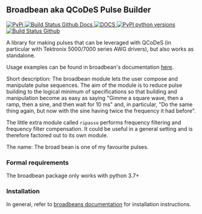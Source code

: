 ## Broadbean aka QCoDeS Pulse Builder

[ ![PyPi](https://badge.fury.io/py/broadbean.svg) ](https://badge.fury.io/py/broadbean)
[ ![Build Status Github Docs](https://github.com/QCoDeS/broadbean/workflows/build%20docs/badge.svg) ](https://github.com/QCoDeS/broadbean/actions?query=workflow%3A%22build+docs%22)
[ ![DOCS](https://img.shields.io/badge/read%20-thedocs-ff66b4.svg) ](https://qcodes.github.io/broadbean/index.html#)
[ ![PyPI python versions](https://img.shields.io/pypi/pyversions/broadbean.svg) ](https://pypi.python.org/pypi/broadbean/)
[ ![Build Status Github](https://github.com/QCoDeS/broadbean/workflows/Run%20mypy%20and%20pytest/badge.svg) ](https://github.com/QCoDeS/broadbean/actions?query=workflow%3A%22Run+mypy+and+pytest%22)

A library for making pulses that can be leveraged with QCoDeS (in
particular with Tektronix 5000/7000 series AWG drivers),
but also works as standalone.

Usage examples can be found in broadbean's documentation [here](https://qcodes.github.io/broadbean/examples/index.html).

Short description: The broadbean module lets the user compose and
manipulate pulse sequences. The aim of the module is to reduce pulse
building to the logical minimum of specifications so that building and
manipulation become as easy as saying "Gimme a square wave, then a
ramp, then a sine, and then wait for 10 ms" and, in particular, "Do
the same thing again, but now with the sine having twice the frequency
it had before".

The little extra module called `ripasso` performs frequency filtering
and frequency filter  compensation. It could be useful in a general
setting and is therefore factored out to its own module.

The name: The broad bean is one of my favourite pulses.

### Formal requirements

The broadbean package only works with python 3.7+

### Installation
In general, refer to [broadbeans documentation](https://qcodes.github.io/broadbean/start/index.html#installation)
for installation instructions.
